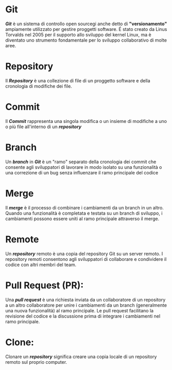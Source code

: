 <!-- @format -->

# Git

**_Git_** è un sistema di controllo open sourcegi anche detto di **"versionamento"** ampiamente utilizzato per gestire proggetti software.
É stato creato da Linus Torvalds nel 2005 per il supporto allo sviluppo del kernel Linux, ma è diventato uno strumento fondamentale per lo sviluppo collaborativo di molte aree.

# Repository

Il **_Repository_** è una collezione di file di un proggetto software e della cronologia di modifiche dei file.

# Commit

Il **_Commit_** rappresenta una singola modifica o un insieme di modifiche a uno o più file all'interno di un **_repository_**

# Branch

Un **_branch_** in **_Git_** è un "ramo" separato della cronologia dei commit che consente agli sviluppatori di lavorare in modo isolato su una funzionalità o una correzione di un bug senza influenzare il ramo principale del codice

# Merge

Il **_merge_** è il processo di combinare i cambiamenti da un branch in un altro.
Quando una funzionalità è completata e testata su un branch di sviluppo, i cambiamenti possono essere uniti al ramo principale attraverso il merge.

# Remote

Un **_repository_** remoto è una copia del repository Git su un server remoto.
I repository remoti consentono agli sviluppatori di collaborare e condividere il codice con altri membri del team.

# Pull Request (PR):

Una **_pull request_** è una richiesta inviata da un collaboratore di un repository a un altro collaboratore per unire i cambiamenti da un branch (generalmente una nuova funzionalità) al ramo principale.
Le pull request facilitano la revisione del codice e la discussione prima di integrare i cambiamenti nel ramo principale.

# Clone:

Clonare un **_repository_** significa creare una copia locale di un repository remoto sul proprio computer.
